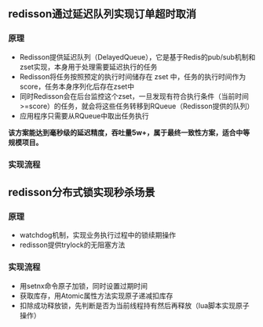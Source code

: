 ## redisson通过延迟队列实现订单超时取消

### 原理
- Redisson提供延迟队列（DelayedQueue），它是基于Redis的pub/sub机制和zset实现，本身用于处理需要延迟执行的任务
- Redisson将任务按照预定的执行时间储存在 zset 中，任务的执行时间作为 score，任务本身序列化后存在zset中
- 同时Redisson会在后台监控这个zset，一旦发现有符合执行条件（当前时间>=score）的任务，就会将这些任务转移到RQueue（Redisson提供的队列）
- 应用程序只需要从RQueue中取出任务执行


**该方案能达到毫秒级的延迟精度，吞吐量5w+，属于最终一致性方案，适合中等规模项目。**
### 实现流程

## redisson分布式锁实现秒杀场景

### 原理
- watchdog机制，实现业务执行过程中的锁续期操作
- redisson提供trylock的无阻塞方法
### 实现流程
- 用setnx命令原子加锁，同时设置过期时间
- 获取库存，用Atomic属性方法实现原子递减扣库存
- 扣除成功释放锁，先判断是否为当前线程持有然后再释放（lua脚本实现原子操作）